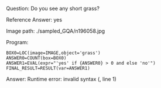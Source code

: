 Question: Do you see any short grass?

Reference Answer: yes

Image path: ./sampled_GQA/n196058.jpg

Program:

```
BOX0=LOC(image=IMAGE,object='grass')
ANSWER0=COUNT(box=BOX0)
ANSWER1=EVAL(expr="'yes' if {ANSWER0} > 0 and else 'no'")
FINAL_RESULT=RESULT(var=ANSWER1)
```
Answer: Runtime error: invalid syntax (<string>, line 1)

